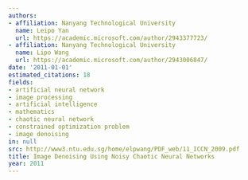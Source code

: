 ```yaml
---
authors:
- affiliation: Nanyang Technological University
  name: Leipo Yan
  url: https://academic.microsoft.com/author/2943377723/
- affiliation: Nanyang Technological University
  name: Lipo Wang
  url: https://academic.microsoft.com/author/2943006847/
date: '2011-01-01'
estimated_citations: 18
fields:
- artificial neural network
- image processing
- artificial intelligence
- mathematics
- chaotic neural network
- constrained optimization problem
- image denoising
in: null
src: http://www3.ntu.edu.sg/home/elpwang/PDF_web/11_ICCN_2009.pdf
title: Image Denoising Using Noisy Chaotic Neural Networks
year: 2011
---
```

